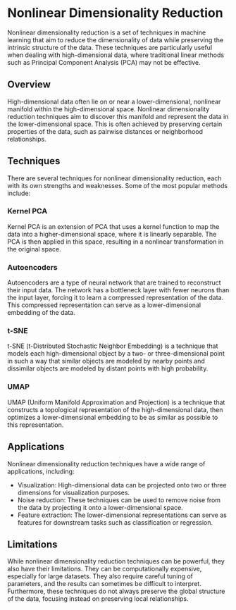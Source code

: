 # Nonlinear Dimensionality Reduction

Nonlinear dimensionality reduction is a set of techniques in machine learning that aim to reduce the dimensionality of data while preserving the intrinsic structure of the data. These techniques are particularly useful when dealing with high-dimensional data, where traditional linear methods such as Principal Component Analysis (PCA) may not be effective.

## Overview

High-dimensional data often lie on or near a lower-dimensional, nonlinear manifold within the high-dimensional space. Nonlinear dimensionality reduction techniques aim to discover this manifold and represent the data in the lower-dimensional space. This is often achieved by preserving certain properties of the data, such as pairwise distances or neighborhood relationships.

## Techniques

There are several techniques for nonlinear dimensionality reduction, each with its own strengths and weaknesses. Some of the most popular methods include:

### Kernel PCA

Kernel PCA is an extension of PCA that uses a kernel function to map the data into a higher-dimensional space, where it is linearly separable. The PCA is then applied in this space, resulting in a nonlinear transformation in the original space.

### Autoencoders

Autoencoders are a type of neural network that are trained to reconstruct their input data. The network has a bottleneck layer with fewer neurons than the input layer, forcing it to learn a compressed representation of the data. This compressed representation can serve as a lower-dimensional embedding of the data.

### t-SNE

t-SNE (t-Distributed Stochastic Neighbor Embedding) is a technique that models each high-dimensional object by a two- or three-dimensional point in such a way that similar objects are modeled by nearby points and dissimilar objects are modeled by distant points with high probability.

### UMAP

UMAP (Uniform Manifold Approximation and Projection) is a technique that constructs a topological representation of the high-dimensional data, then optimizes a lower-dimensional embedding to be as similar as possible to this representation.

## Applications

Nonlinear dimensionality reduction techniques have a wide range of applications, including:

- Visualization: High-dimensional data can be projected onto two or three dimensions for visualization purposes.
- Noise reduction: These techniques can be used to remove noise from the data by projecting it onto a lower-dimensional space.
- Feature extraction: The lower-dimensional representations can serve as features for downstream tasks such as classification or regression.

## Limitations

While nonlinear dimensionality reduction techniques can be powerful, they also have their limitations. They can be computationally expensive, especially for large datasets. They also require careful tuning of parameters, and the results can sometimes be difficult to interpret. Furthermore, these techniques do not always preserve the global structure of the data, focusing instead on preserving local relationships.
